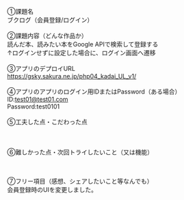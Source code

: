 ①課題名<br>
ブクログ（会員登録/ログイン）<br>
<br>
②課題内容（どんな作品か）<br>
読んだ本、読みたい本をGoogle APIで検索して登録する<br>
↑ログインせずに設定した場合に、ログイン画面へ遷移<br>
<br>
③アプリのデプロイURL<br>
https://gsky.sakura.ne.jp/php04_kadai_UL_v1/<br>
<br>
④アプリのアプリのログイン用IDまたはPassword（ある場合）<br>
ID:test01@test01.com<br>
Password:test0101<br>
<br>
⑤工夫した点・こだわった点<br>
<br>
<br>
<br>
⑥難しかった点・次回トライしたいこと（又は機能）<br>
<br>
<br>

⑦フリー項目（感想、シェアしたいこと等なんでも）<br>
会員登録時のUIを変更しました。

